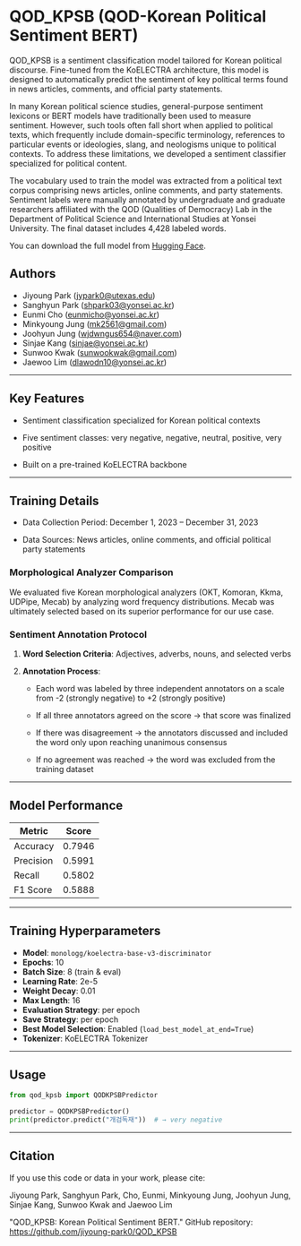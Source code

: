 # QOD_KPSB (QOD-Korean Political Sentiment BERT)

QOD_KPSB is a sentiment classification model tailored for Korean political discourse.
Fine-tuned from the KoELECTRA architecture, this model is designed to automatically predict the sentiment of key political terms found in news articles, comments, and official party statements.

In many Korean political science studies, general-purpose sentiment lexicons or BERT models have traditionally been used to measure sentiment. However, such tools often fall short when applied to political texts, which frequently include domain-specific terminology, references to particular events or ideologies, slang, and neologisms unique to political contexts. To address these limitations, we developed a sentiment classifier specialized for political content.

The vocabulary used to train the model was extracted from a political text corpus comprising news articles, online comments, and party statements. Sentiment labels were manually annotated by undergraduate and graduate researchers affiliated with the QOD (Qualities of Democracy) Lab in the Department of Political Science and International Studies at Yonsei University. The final dataset includes 4,428 labeled words.

You can download the full model from [Hugging Face](https://huggingface.co/JiyoungP/QOD-Korean-Political-Sentiment-BERT).

## Authors

- Jiyoung Park (jypark0@utexas.edu)
- Sanghyun Park (shpark03@yonsei.ac.kr)    
- Eunmi Cho (eunmicho@yonsei.ac.kr)
- Minkyoung Jung (mk2561@gmail.com)
- Joohyun Jung (wjdwngus654@naver.com)
- Sinjae Kang (sinjae@yonsei.ac.kr)  
- Sunwoo Kwak (sunwookwak@gmail.com)  
- Jaewoo Lim (dlawodn10@yonsei.ac.kr)  

---
## Key Features

- Sentiment classification specialized for Korean political contexts

- Five sentiment classes: very negative, negative, neutral, positive, very positive

- Built on a pre-trained KoELECTRA backbone

---

## Training Details

- Data Collection Period: December 1, 2023 – December 31, 2023

- Data Sources: News articles, online comments, and official political party statements
  

### Morphological Analyzer Comparison

We evaluated five Korean morphological analyzers (OKT, Komoran, Kkma, UDPipe, Mecab) by analyzing word frequency distributions. Mecab was ultimately selected based on its superior performance for our use case.


### Sentiment Annotation Protocol

1. **Word Selection Criteria**: Adjectives, adverbs, nouns, and selected verbs

2. **Annotation Process**:
   - Each word was labeled by three independent annotators on a scale from -2 (strongly negative) to +2 (strongly positive)

   - If all three annotators agreed on the score → that score was finalized

   - If there was disagreement → the annotators discussed and included the word only upon reaching unanimous consensus

   - If no agreement was reached → the word was excluded from the training dataset

---

## Model Performance

| Metric     | Score   |
|------------|---------|
| Accuracy   | 0.7946  |
| Precision  | 0.5991  |
| Recall     | 0.5802  |
| F1 Score   | 0.5888  |

---

## Training Hyperparameters

- **Model**: `monologg/koelectra-base-v3-discriminator`  
- **Epochs**: 10  
- **Batch Size**: 8 (train & eval)  
- **Learning Rate**: 2e-5  
- **Weight Decay**: 0.01  
- **Max Length**: 16  
- **Evaluation Strategy**: per epoch  
- **Save Strategy**: per epoch  
- **Best Model Selection**: Enabled (`load_best_model_at_end=True`)  
- **Tokenizer**: KoELECTRA Tokenizer

---
## Usage

```python
from qod_kpsb import QODKPSBPredictor

predictor = QODKPSBPredictor()
print(predictor.predict("개검독재"))  # → very negative
```

---
## Citation
If you use this code or data in your work, please cite:

Jiyoung Park, Sanghyun Park, Cho, Eunmi, Minkyoung Jung, Joohyun Jung, Sinjae Kang, Sunwoo Kwak and Jaewoo Lim

"QOD_KPSB: Korean Political Sentiment BERT."
GitHub repository: https://github.com/jiyoung-park0/QOD_KPSB
